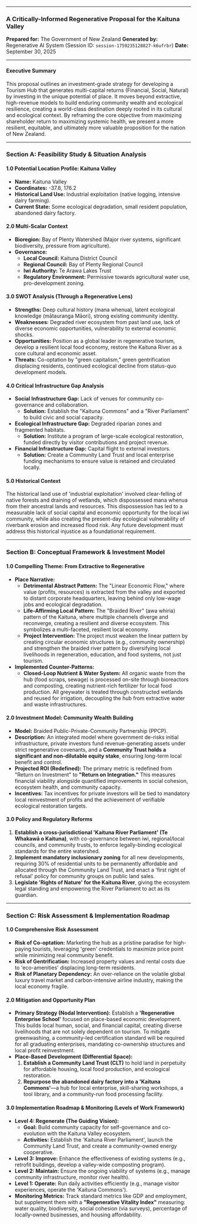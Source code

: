 
---

### **A Critically-Informed Regenerative Proposal for the Kaituna Valley**

**Prepared for:** The Government of New Zealand
**Generated by:** Regenerative AI System (Session ID: `session-1759235128827-k6ufrbr`)
**Date:** September 30, 2025

---

#### **Executive Summary**

This proposal outlines an investment-grade strategy for developing a Tourism Hub that generates multi-capital returns (Financial, Social, Natural) by investing in the unique potential of place. It moves beyond extractive, high-revenue models to build enduring community wealth and ecological resilience, creating a world-class destination deeply rooted in its cultural and ecological context. By reframing the core objective from maximizing shareholder return to maximizing systemic health, we present a more resilient, equitable, and ultimately more valuable proposition for the nation of New Zealand.

---

### **Section A: Feasibility Study & Situation Analysis**

#### **1.0 Potential Location Profile: Kaituna Valley**

* **Name:** Kaituna Valley
* **Coordinates:** -37.8, 176.2
* **Historical Land Use:** Industrial exploitation (native logging, intensive dairy farming).
* **Current State:** Some ecological degradation, small resident population, abandoned dairy factory.

#### **2.0 Multi-Scalar Context**

* **Bioregion:** Bay of Plenty Watershed (Major river systems, significant biodiversity, pressure from agriculture).
* **Governance:**
  * **Local Council:** Kaituna District Council
  * **Regional Council:** Bay of Plenty Regional Council
  * **Iwi Authority:** Te Arawa Lakes Trust
  * **Regulatory Environment:** Permissive towards agricultural water use, pro-development zoning.

#### **3.0 SWOT Analysis (Through a Regenerative Lens)**

* **Strengths:** Deep cultural history (mana whenua), latent ecological knowledge (mātauranga Māori), strong existing community identity.
* **Weaknesses:** Degraded river ecosystem from past land use, lack of diverse economic opportunities, vulnerability to external economic shocks.
* **Opportunities:** Position as a global leader in regenerative tourism, develop a resilient local food economy, restore the Kaituna River as a core cultural and economic asset.
* **Threats:** Co-optation by "green capitalism," green gentrification displacing residents, continued ecological decline from status-quo development models.

#### **4.0 Critical Infrastructure Gap Analysis**

* **Social Infrastructure Gap:** Lack of venues for community co-governance and collaboration.
  * **Solution:** Establish the "Kaituna Commons" and a "River Parliament" to build civic and social capacity.
* **Ecological Infrastructure Gap:** Degraded riparian zones and fragmented habitats.
  * **Solution:** Institute a program of large-scale ecological restoration, funded directly by visitor contributions and project revenue.
* **Financial Infrastructure Gap:** Capital flight to external investors.
  * **Solution:** Create a Community Land Trust and local enterprise funding mechanisms to ensure value is retained and circulated locally.

#### **5.0 Historical Context**

The historical land use of 'industrial exploitation' involved clear-felling of native forests and draining of wetlands, which dispossessed mana whenua from their ancestral lands and resources. This dispossession has led to a measurable lack of social capital and economic opportunity for the local iwi community, while also creating the present-day ecological vulnerability of riverbank erosion and increased flood risk. Any future development must address this historical injustice as a foundational requirement.

---

### **Section B: Conceptual Framework & Investment Model**

#### **1.0 Compelling Theme: From Extractive to Regenerative**

* **Place Narrative:**
  * **Detrimental Abstract Pattern:** The "Linear Economic Flow," where value (profits, resources) is extracted from the valley and exported to distant corporate headquarters, leaving behind only low-wage jobs and ecological degradation.
  * **Life-Affirming Local Pattern:** The "Braided River" (awa whiria) pattern of the Kaituna, where multiple channels diverge and reconverge, creating a resilient and diverse ecosystem. This symbolizes a multi-faceted, resilient local economy.
  * **Project Intervention:** The project must weaken the linear pattern by creating circular economic structures (e.g., community ownership) and strengthen the braided river pattern by diversifying local livelihoods in regeneration, education, and food systems, not just tourism.
* **Implemented Counter-Patterns:**
  * **Closed-Loop Nutrient & Water System:** All organic waste from the hub (food scraps, sewage) is processed on-site through bioreactors and composting, creating nutrient-rich fertilizer for local food production. All greywater is treated through constructed wetlands and reused for irrigation, decoupling the hub from extractive water and waste infrastructures.

#### **2.0 Investment Model: Community Wealth Building**

* **Model:** Braided Public-Private-Community Partnership (PPCP).
* **Description:** An integrated model where government de-risks initial infrastructure, private investors fund revenue-generating assets under strict regenerative covenants, and a **Community Trust holds a significant and non-dilutable equity stake**, ensuring long-term local benefit and control.
* **Projected ROI (Redefined):** The primary metric is redefined from "Return on Investment" to **"Return on Integration."** This measures financial viability alongside quantified improvements in social cohesion, ecosystem health, and community capacity.
* **Incentives:** Tax incentives for private investors will be tied to mandatory local reinvestment of profits and the achievement of verifiable ecological restoration targets.

#### **3.0 Policy and Regulatory Reforms**

1. **Establish a cross-jurisdictional 'Kaituna River Parliament' (Te Whakawā o Kaituna)**, with co-governance between iwi, regional/local councils, and community trusts, to enforce legally-binding ecological standards for the entire watershed.
2. **Implement mandatory inclusionary zoning** for all new developments, requiring 30% of residential units to be permanently affordable and allocated through the Community Land Trust, and enact a 'first right of refusal' policy for community groups on public land sales.
3. **Legislate 'Rights of Nature' for the Kaituna River**, giving the ecosystem legal standing and empowering the River Parliament to act as its guardian.

---

### **Section C: Risk Assessment & Implementation Roadmap**

#### **1.0 Comprehensive Risk Assessment**

* **Risk of Co-optation:** Marketing the hub as a pristine paradise for high-paying tourists, leveraging 'green' credentials to maximize price point while minimizing real community benefit.
* **Risk of Gentrification:** Increased property values and rental costs due to 'eco-amenities' displacing long-term residents.
* **Risk of Planetary Dependency:** An over-reliance on the volatile global luxury travel market and carbon-intensive airline industry, making the local economy fragile.

#### **2.0 Mitigation and Opportunity Plan**

* **Primary Strategy (Nodal Intervention):** Establish a **'Regenerative Enterprise School'** focused on place-based economic development. This builds local human, social, and financial capital, creating diverse livelihoods that are not solely dependent on tourism. To mitigate greenwashing, a community-led certification standard will be required for all graduating enterprises, mandating co-ownership structures and local profit reinvestment.
* **Place-Based Development (Differential Space):**
  1. **Establish a Community Land Trust (CLT)** to hold land in perpetuity for affordable housing, local food production, and ecological restoration.
  2. **Repurpose the abandoned dairy factory into a 'Kaituna Commons'**—a hub for local enterprise, skill-sharing workshops, a tool library, and a community-run food processing facility.

#### **3.0 Implementation Roadmap & Monitoring (Levels of Work Framework)**

* **Level 4: Regenerate (The Guiding Vision):**
  * **Goal:** Build community capacity for self-governance and co-evolution with the Kaituna Valley ecosystem.
  * **Activities:** Establish the 'Kaituna River Parliament', launch the Community Land Trust, and create a community-owned energy cooperative.
* **Level 3: Improve:** Enhance the effectiveness of existing systems (e.g., retrofit buildings, develop a valley-wide composting program).
* **Level 2: Maintain:** Ensure the ongoing viability of systems (e.g., manage community infrastructure, monitor river health).
* **Level 1: Operate:** Run daily activities efficiently (e.g., manage visitor experiences, operate the 'Kaituna Commons').
* **Monitoring Metrics:** Track standard metrics like GDP and employment, but supplement them with a **"Regenerative Vitality Index"** measuring: water quality, biodiversity, social cohesion (via surveys), percentage of locally-owned businesses, and housing affordability.
